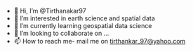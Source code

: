 - 👋 Hi, I’m @Tirthanakar97
- 👀 I’m interested in earth science and spatial data
- 🌱 I’m currently learning geospatial data science
- 💞️ I’m looking to collaborate on ...
- 📫 How to reach me- mail me on tirthankar_97@yahoo.com

<!---
Tirthanakar97/Tirthanakar97 is a ✨ special ✨ repository because its `README.md` (this file) appears on your GitHub profile.
You can click the Preview link to take a look at your changes.
--->
